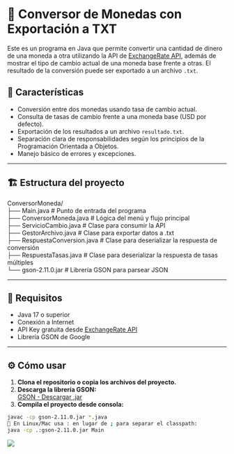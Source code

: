 # 💱 Conversor de Monedas con Exportación a TXT

Este es un programa en Java que permite convertir una cantidad de dinero de una moneda a otra utilizando la API de [ExchangeRate API](https://www.exchangerate-api.com/), además de mostrar el tipo de cambio actual de una moneda base frente a otras. El resultado de la conversión puede ser exportado a un archivo `.txt`.

## 📌 Características

- Conversión entre dos monedas usando tasa de cambio actual.
- Consulta de tasas de cambio frente a una moneda base (USD por defecto).
- Exportación de los resultados a un archivo `resultado.txt`.
- Separación clara de responsabilidades según los principios de la Programación Orientada a Objetos.
- Manejo básico de errores y excepciones.

---

## 🏗️ Estructura del proyecto

ConversorMoneda/<br>
├── Main.java # Punto de entrada del programa <br>
├── ConversorMoneda.java # Lógica del menú y flujo principal<br>
├── ServicioCambio.java # Clase para consumir la API<br>
├── GestorArchivo.java # Clase para exportar datos a .txt<br>
├── RespuestaConversion.java # Clase para deserializar la respuesta de conversión<br>
├── RespuestaTasas.java # Clase para deserializar la respuesta de tasas múltiples<br>
└── gson-2.11.0.jar # Librería GSON para parsear JSON<br>


---

## 🧰 Requisitos

- Java 17 o superior
- Conexión a Internet
- API Key gratuita desde [ExchangeRate API](https://www.exchangerate-api.com/)
- Librería GSON de Google

---

## ⚙️ Cómo usar

1. **Clona el repositorio o copia los archivos del proyecto.**
2. **Descarga la librería GSON:**  
   [GSON - Descargar .jar](https://repo1.maven.org/maven2/com/google/code/gson/gson/2.11.0/gson-2.11.0.jar)
3. **Compila el proyecto desde consola:**

```bash
javac -cp gson-2.11.0.jar *.java
📝 En Linux/Mac usa : en lugar de ; para separar el classpath:
java -cp .:gson-2.11.0.jar Main
```
<p align="left">
<img src="https://img.shields.io/badge/STATUS-EN%20DESAROLLO-green">
</p>
